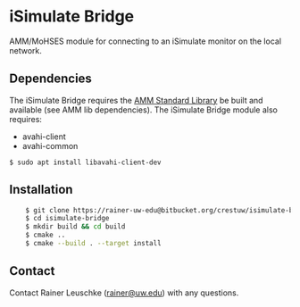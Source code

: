 # iSimulate Bridge

AMM/MoHSES module for connecting to an iSimulate monitor on the local network.

## Dependencies

The iSimulate Bridge requires the [AMM Standard Library](https://github.com/AdvancedModularManikin/amm-library) be built and available (see AMM lib dependencies).
The iSimulate Bridge module also requires:

- avahi-client
- avahi-common

`$ sudo apt install libavahi-client-dev`

## Installation

```bash
    $ git clone https://rainer-uw-edu@bitbucket.org/crestuw/isimulate-bridge.git
    $ cd isimulate-bridge
    $ mkdir build && cd build
    $ cmake ..
    $ cmake --build . --target install
```

## Contact
Contact Rainer Leuschke (rainer@uw.edu) with any questions.
